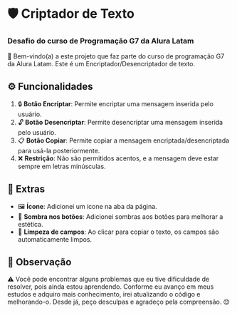 # 🛡️ Criptador de Texto

### Desafio do curso de Programação G7 da Alura Latam

🎉 Bem-vindo(a) a este projeto que faz parte do curso de programação G7 da Alura Latam.
Este é um Encriptador/Desencriptador de texto.

## ⚙️ Funcionalidades

1. 🔒 **Botão Encriptar**: Permite encriptar uma mensagem inserida pelo usuário.
2. 🔓 **Botão Desencriptar**: Permite desencriptar uma mensagem inserida pelo usuário.
3. 📋 **Botão Copiar**: Permite copiar a mensagem encriptada/desencriptada para usá-la posteriormente.
4. ❌ **Restrição**: Não são permitidos acentos, e a mensagem deve estar sempre em letras minúsculas.

## 🎨 Extras

- 🖼️ **Ícone**: Adicionei um ícone na aba da página.
- 🌟 **Sombra nos botões**: Adicionei sombras aos botões para melhorar a estética.
- 🧹 **Limpeza de campos**: Ao clicar para copiar o texto, os campos são automaticamente limpos.

## 📝 Observação

⚠️ Você pode encontrar alguns problemas que eu tive dificuldade de resolver, pois ainda estou aprendendo. Conforme eu avanço em meus estudos e adquiro mais conhecimento, irei atualizando o código e melhorando-o. Desde já, peço desculpas e agradeço pela compreensão. 😊
